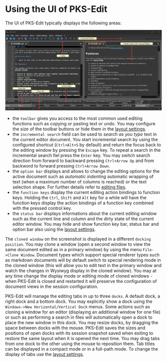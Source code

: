 # Using the UI of PKS-Edit


The UI of PKS-Edit typically displays the following areas:



![The User Interface of PKS-Edit](pksedit-ui.png)


- the `toolbar` gives you access to the most common used editing functions such as copying or pasting text or undo. You
  may configure the size of the toolbar buttons or hide them in the [layout settings](configuration.md#layout_options).
- the `incremental search` field can be used to _search as you type_ text in the current editor document. You start incremental
  search by using the configured shortcut (`Ctrl+Alt+S` by default) and return the focus back to the editing window by
  pressing the `Escape` key. To repeat a search in the incremental search fiel press the `Enter` key.
  You may switch search direction from forward to backward pressing `Ctrl+Arrow Up` and from backword to forward
  pressing `Ctrl+Arrow Down`.
- the `option bar` displays and allows to change the editing options for the active document such as _automatic indenting_ automatic
  wrapping of text (when a maximum number of columns is reached) or the text selection shape. For further details refer to 
  [editing files](editing_files.md#options_affecting_the_editing_of_text).
- the `function keys` display the current editing action bindings to function keys. Holding the `Ctrl`, `Shift` and `Alt` key
  for a while will have the function keys display the action bindings of a function key combined with the pressed control key.
- the `status bar` displays informations about the current editing window such as the current line and column and the dirty 
  state of the current editor window. You may hide and show function key bar, status bar and option bar also using 
  the [layout settings](configuration.md#layout_options).

The `cloned window` on the screenshot is displayed in a different `docking position`. You may clone a window (open a second window to
view the same document edited as in a primary window) by using the menu `File->Clone Window`. Document types which support special
renderer types such as markdown documents will by default switch to special rendering mode in the cloned window (this will allow you
to edit text in the primary window and watch the changes in Wysiwyg display in the cloned window). You may at any time change
the display mode or editing mode of cloned windows - when PKS-Edit is closed and restarted it will preserve the configuration
of document views in the session configuration.

PKS-Edit will manage the editing tabs in up to three `docks`. A default dock, a right dock and a bottom dock.
You may explicitly show a dock using the `Windows->New Horizontal/Vertical Dock` menus. Some actions
such as cloning a window for an editor (displaying an additional window for one file) or such as performing a search in
files will automatically open a dock to place the new window in this dock. You may resize
docks, by dragging the space between docks with the mouse. PKS-Edit saves the sizes and positions of open docks with
its session snapshot saved when exiting to restore the same layout when it is opened the next time.
You may drag tabs from one dock to the other using the mouse to reposition them. Tab titles can be displayed in
a compact mode or in a full-path mode. To change the display of tabs use the [layout settings](configuration.md#layout_options).


